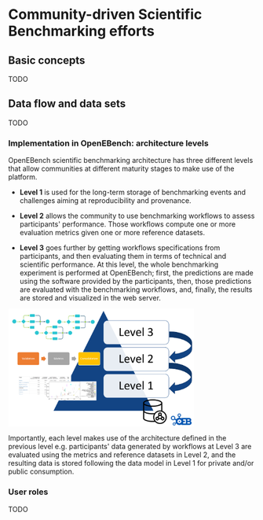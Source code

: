 # Community-driven Scientific Benchmarking efforts

## Basic concepts

TODO

## Data flow and data sets

TODO

### Implementation in OpenEBench: architecture levels

OpenEBench scientific benchmarking architecture has three different levels that allow communities at different maturity stages to make use of the platform.

-   **Level 1** is used for the long-term storage of benchmarking events and challenges aiming at reproducibility and provenance.

-   **Level 2** allows the community to use benchmarking workflows to assess participants' performance. Those workflows compute one or more evaluation metrics given one or more reference datasets.

-   **Level 3** goes further by getting workflows specifications from participants, and then evaluating them in terms of technical and scientific performance. At this level, the whole benchmarking experiment is performed at OpenEBench; first, the predictions are made using the software provided by the participants, then, those predictions are evaluated with the benchmarking workflows, and, finally, the results are stored and visualized in the web server.

<img src="../media/image5.png" alt="OEB architecture levels" align="center" width="75%">

Importantly, each level makes use of the architecture defined in the previous level e.g. participants' data generated by workflows at Level 3
are evaluated using the metrics and reference datasets in Level 2, and the resulting data is stored following the data model in Level 1 for private and/or public consumption.

### User roles

TODO

